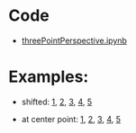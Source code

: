 # Code

- [threePointPerspective.ipynb](threePointPerspective.ipynb)

# Examples:

- shifted: 
[1](threepoint_shifted1.png), 
[2](threepoint_shifted2.png), 
[3](threepoint_shifted3.png), 
[4](threepoint_shifted4.png), 
[5](threepoint_shifted5.png)

- at center point:
[1](threepoint_CP1.png), 
[2](threepoint_CP2.png), 
[3](threepoint_CP3.png),
[4](threepoint_CP4.png),
[5](threepoint_CP5.png)
